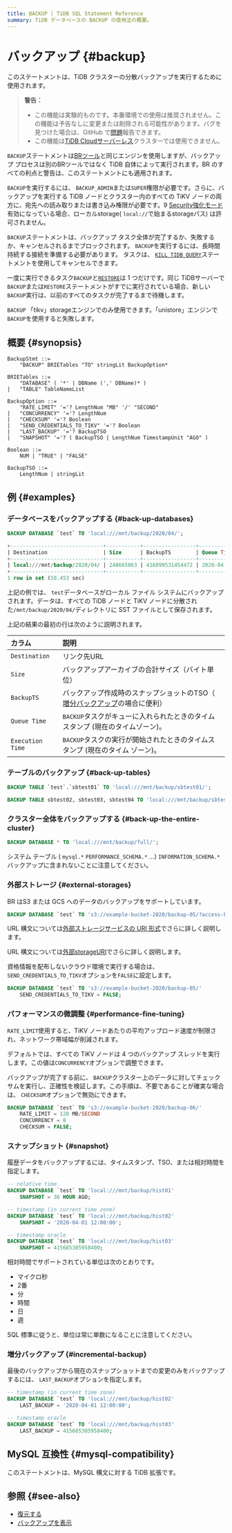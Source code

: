 ```yaml
---
title: BACKUP | TiDB SQL Statement Reference
summary: TiDB データベースの BACKUP の使用法の概要。
---
```


# バックアップ {#backup}

このステートメントは、TiDB クラスターの分散バックアップを実行するために使用されます。

> **警告：**
>
> -   この機能は実験的ものです。本番環境での使用は推奨されません。この機能は予告なしに変更または削除される可能性があります。バグを見つけた場合は、GitHub で[問題](https://github.com/pingcap/tidb/issues)報告できます。
> -   この機能は[TiDB Cloudサーバーレス](https://docs.pingcap.com/tidbcloud/select-cluster-tier#tidb-cloud-serverless)クラスターでは使用できません。

`BACKUP`ステートメントは[BRツール](https://docs.pingcap.com/tidb/stable/backup-and-restore-overview)と同じエンジンを使用しますが、バックアップ プロセスは別のBRツールではなく TiDB 自体によって実行されます。BR のすべての利点と警告は、このステートメントにも適用されます。

`BACKUP`を実行するには、 `BACKUP_ADMIN`または`SUPER`権限が必要です。さらに、バックアップを実行する TiDB ノードとクラスター内のすべての TiKV ノードの両方に、宛先への読み取りまたは書き込み権限が必要です。9 [Security強化モード](/system-variables.md#tidb_enable_enhanced_security)有効になっている場合、ローカルstorage( `local://`で始まるstorageパス) は許可されません。

`BACKUP`ステートメントは、バックアップ タスク全体が完了するか、失敗するか、キャンセルされるまでブロックされます。 `BACKUP`を実行するには、長時間持続する接続を準備する必要があります。 タスクは、 [`KILL TIDB QUERY`](/sql-statements/sql-statement-kill.md)ステートメントを使用してキャンセルできます。

一度に実行できるタスク`BACKUP`と[`RESTORE`](/sql-statements/sql-statement-restore.md)は 1 つだけです。同じ TiDBサーバーで`BACKUP`または`RESTORE`ステートメントがすでに実行されている場合、新しい`BACKUP`実行は、以前のすべてのタスクが完了するまで待機します。

`BACKUP` 「tikv」storageエンジンでのみ使用できます。「unistore」エンジンで`BACKUP`を使用すると失敗します。

## 概要 {#synopsis}

```ebnf+diagram
BackupStmt ::=
    "BACKUP" BRIETables "TO" stringLit BackupOption*

BRIETables ::=
    "DATABASE" ( '*' | DBName (',' DBName)* )
|   "TABLE" TableNameList

BackupOption ::=
    "RATE_LIMIT" '='? LengthNum "MB" '/' "SECOND"
|   "CONCURRENCY" '='? LengthNum
|   "CHECKSUM" '='? Boolean
|   "SEND_CREDENTIALS_TO_TIKV" '='? Boolean
|   "LAST_BACKUP" '='? BackupTSO
|   "SNAPSHOT" '='? ( BackupTSO | LengthNum TimestampUnit "AGO" )

Boolean ::=
    NUM | "TRUE" | "FALSE"

BackupTSO ::=
    LengthNum | stringLit
```

## 例 {#examples}

### データベースをバックアップする {#back-up-databases}

```sql
BACKUP DATABASE `test` TO 'local:///mnt/backup/2020/04/';
```

```sql
+------------------------------+-----------+-----------------+---------------------+---------------------+
| Destination                  | Size      | BackupTS        | Queue Time          | Execution Time      |
+------------------------------+-----------+-----------------+---------------------+---------------------+
| local:///mnt/backup/2020/04/ | 248665063 | 416099531454472 | 2020-04-12 23:09:48 | 2020-04-12 23:09:48 |
+------------------------------+-----------+-----------------+---------------------+---------------------+
1 row in set (58.453 sec)
```

上記の例では、 `test`データベースがローカル ファイル システムにバックアップされます。データは、すべての TiDB ノードと TiKV ノードに分散された`/mnt/backup/2020/04/`ディレクトリに SST ファイルとして保存されます。

上記の結果の最初の行は次のように説明されます。

| カラム              | 説明                                                             |
| :--------------- | :------------------------------------------------------------- |
| `Destination`    | リンク先URL                                                        |
| `Size`           | バックアップアーカイブの合計サイズ（バイト単位）                                       |
| `BackupTS`       | バックアップ作成時のスナップショットのTSO（ [増分バックアップ](#incremental-backup)の場合に便利） |
| `Queue Time`     | `BACKUP`タスクがキューに入れられたときのタイムスタンプ (現在のタイムゾーン)。                   |
| `Execution Time` | `BACKUP`タスクの実行が開始されたときのタイムスタンプ (現在のタイム ゾーン)。                   |

### テーブルのバックアップ {#back-up-tables}

```sql
BACKUP TABLE `test`.`sbtest01` TO 'local:///mnt/backup/sbtest01/';
```

```sql
BACKUP TABLE sbtest02, sbtest03, sbtest04 TO 'local:///mnt/backup/sbtest/';
```

### クラスター全体をバックアップする {#back-up-the-entire-cluster}

```sql
BACKUP DATABASE * TO 'local:///mnt/backup/full/';
```

システム テーブル ( `mysql.*` `PERFORMANCE_SCHEMA.*` …) `INFORMATION_SCHEMA.*`バックアップに含まれないことに注意してください。

### 外部ストレージ {#external-storages}

BR はS3 または GCS へのデータのバックアップをサポートしています。

```sql
BACKUP DATABASE `test` TO 's3://example-bucket-2020/backup-05/?access-key={YOUR_ACCESS_KEY}&secret-access-key={YOUR_SECRET_KEY}';
```

<CustomContent platform="tidb">

URL 構文については[外部ストレージサービスの URI 形式](/external-storage-uri.md)でさらに詳しく説明します。

</CustomContent>

<CustomContent platform="tidb-cloud">

URL 構文については[外部storageURI](https://docs.pingcap.com/tidb/stable/external-storage-uri)でさらに詳しく説明します。

</CustomContent>

資格情報を配布しないクラウド環境で実行する場合は、 `SEND_CREDENTIALS_TO_TIKV`オプションを`FALSE`に設定します。

```sql
BACKUP DATABASE `test` TO 's3://example-bucket-2020/backup-05/'
    SEND_CREDENTIALS_TO_TIKV = FALSE;
```

### パフォーマンスの微調整 {#performance-fine-tuning}

`RATE_LIMIT`使用すると、TiKV ノードあたりの平均アップロード速度が制限され、ネットワーク帯域幅が削減されます。

デフォルトでは、すべての TiKV ノードは 4 つのバックアップ スレッドを実行します。この値は`CONCURRENCY`オプションで調整できます。

バックアップが完了する前に、 `BACKUP`クラスター上のデータに対してチェックサムを実行し、正確性を検証します。この手順は、不要であることが確実な場合は、 `CHECKSUM`オプションで無効にできます。

```sql
BACKUP DATABASE `test` TO 's3://example-bucket-2020/backup-06/'
    RATE_LIMIT = 120 MB/SECOND
    CONCURRENCY = 8
    CHECKSUM = FALSE;
```

### スナップショット {#snapshot}

履歴データをバックアップするには、タイムスタンプ、TSO、または相対時間を指定します。

```sql
-- relative time
BACKUP DATABASE `test` TO 'local:///mnt/backup/hist01'
    SNAPSHOT = 36 HOUR AGO;

-- timestamp (in current time zone)
BACKUP DATABASE `test` TO 'local:///mnt/backup/hist02'
    SNAPSHOT = '2020-04-01 12:00:00';

-- timestamp oracle
BACKUP DATABASE `test` TO 'local:///mnt/backup/hist03'
    SNAPSHOT = 415685305958400;
```

相対時間でサポートされている単位は次のとおりです。

-   マイクロ秒
-   2番
-   分
-   時間
-   日
-   週

SQL 標準に従うと、単位は常に単数になることに注意してください。

### 増分バックアップ {#incremental-backup}

最後のバックアップから現在のスナップショットまでの変更のみをバックアップするには、 `LAST_BACKUP`オプションを指定します。

```sql
-- timestamp (in current time zone)
BACKUP DATABASE `test` TO 'local:///mnt/backup/hist02'
    LAST_BACKUP = '2020-04-01 12:00:00';

-- timestamp oracle
BACKUP DATABASE `test` TO 'local:///mnt/backup/hist03'
    LAST_BACKUP = 415685305958400;
```

## MySQL 互換性 {#mysql-compatibility}

このステートメントは、MySQL 構文に対する TiDB 拡張です。

## 参照 {#see-also}

-   [復元する](/sql-statements/sql-statement-restore.md)
-   [バックアップを表示](/sql-statements/sql-statement-show-backups.md)
